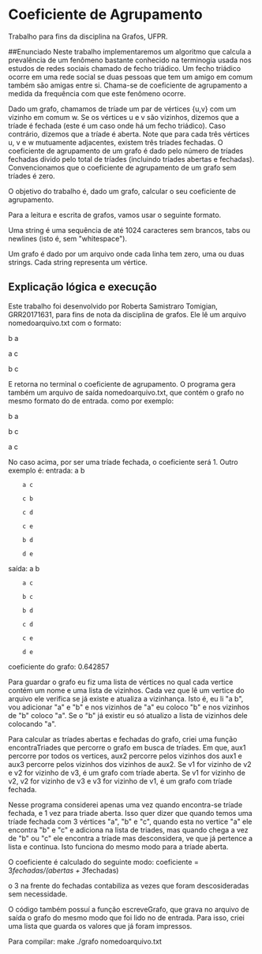 # Coeficiente de Agrupamento
Trabalho para fins da disciplina na Grafos, UFPR.

##Enunciado
Neste trabalho implementaremos um algoritmo que calcula a prevalência de um fenômeno bastante conhecido na terminogia usada nos estudos de redes sociais chamado de fecho triádico. Um fecho triádico ocorre em uma rede social se duas pessoas que tem um amigo em comum também são amigas entre si. Chama-se de coeficiente de agrupamento a medida da frequência com que este fenômeno ocorre.

Dado um grafo, chamamos de tríade um par de vértices {u,v} com um vizinho em comum w. Se os vértices u e v são vizinhos, dizemos que a tríade é fechada (este é um caso onde há um fecho triádico). Caso contrário, dizemos que a tríade é aberta. Note que para cada três vértices u, v e w mutuamente adjacentes, existem três tríades fechadas. O coeficiente de agrupamento de um grafo é dado pelo número de tríades fechadas divido pelo total de tríades (incluindo tríades abertas e fechadas). Convencionamos que o coeficiente de agrupamento de um grafo sem tríades é zero.

O objetivo do trabalho é, dado um grafo, calcular o seu coeficiente de agrupamento.

Para a leitura e escrita de grafos, vamos usar o seguinte formato.

Uma string é uma sequência de até 1024 caracteres sem brancos, tabs ou newlines (isto é, sem "whitespace").

Um grafo é dado por um arquivo onde cada linha tem zero, uma ou duas strings. Cada string representa um vértice.

## Explicação lógica e execução
Este trabalho foi desenvolvido por Roberta Samistraro Tomigian, GRR20171631, para fins de nota da disciplina de grafos.
Ele lê um arquivo nomedoarquivo.txt com o formato:

b a

a c

b c

E retorna no terminal o coeficiente de agrupamento. O programa gera também um arquivo de saída nomedoarquivo.txt, que 
contém o grafo no mesmo formato do de entrada. como por exemplo:

b a

b c

a c

No caso acima, por ser uma tríade fechada, o coeficiente será 1.
Outro exemplo é: 
entrada:
        a b

        a c

        c b

        c d

        c e

        b d

        d e


saída:
        a b

        a c

        b c

        b d

        c d

        c e

        d e

coeficiente do grafo: 0.642857

Para guardar o grafo eu fiz uma lista de vértices no qual cada vertice contém um nome e uma lista de vizinhos.
Cada vez que lê um vertice do arquivo ele verifica se já existe e atualiza a vizinhança. Isto é, eu li "a b", vou adicionar "a" e "b" 
e nos vizinhos de "a" eu coloco "b" e nos vizinhos de "b" coloco "a". Se o "b" já existir eu só atualizo a lista de vizinhos dele colocando "a".

Para calcular as tríades abertas e fechadas do grafo, criei uma função encontraTriades que percorre o grafo em busca de tríades. 
Em que, aux1 percorre por todos os vertices, aux2 percorre pelos vizinhos dos aux1 e aux3 percorre pelos vizinhos dos vizinhos de aux2. 
Se v1 for vizinho de v2 e v2 for vizinho de v3, é um grafo com tríade aberta.
Se v1 for vizinho de v2, v2 for vizinho de v3 e v3 for vizinho de v1, é um grafo com tríade fechada.

Nesse programa considerei apenas uma vez quando encontra-se tríade fechada, e 1 vez para triade aberta. 
Isso quer dizer que quando temos uma tríade fechada com 3 vértices "a", "b" e "c", quando esta no vertice "a"
ele encontra "b" e "c" e adiciona na lista de triades, mas quando chega a vez de "b" ou "c" ele encontra a tríade mas desconsidera, 
ve que já pertence a lista e continua. Isto funciona do mesmo modo para a tríade aberta.

O coeficiente é calculado do seguinte modo: 
        coeficiente = 3*fechadas/(abertas + 3*fechadas)

o 3 na frente do fechadas contabiliza as vezes que foram descosideradas sem necessidade.

O código também possuí a função escreveGrafo, que grava no arquivo de saída o grafo do mesmo modo que foi lido no de entrada.
Para isso, criei uma lista que guarda os valores que já foram impressos.

Para compilar:
        make
        ./grafo nomedoarquivo.txt
